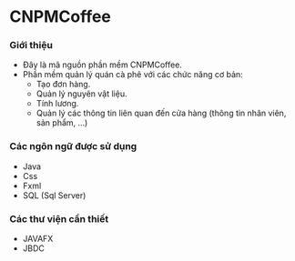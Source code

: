 # CNPMCoffee

### Giới thiệu
* Đây là mã nguồn phần mềm CNPMCoffee.
* Phần mềm quản lý quán cà phê với các chức năng cơ bản:
  * Tạo đơn hàng.
  * Quản lý nguyên vật liệu.
  * Tính lương.
  * Quản lý các thông tin liên quan đến cửa hàng (thông tin nhân viên, sản phẩm, ...)

### Các ngôn ngữ được sử dụng
* Java
* Css
* Fxml
* SQL (Sql Server)

### Các thư viện cần thiết
* JAVAFX
* JBDC

